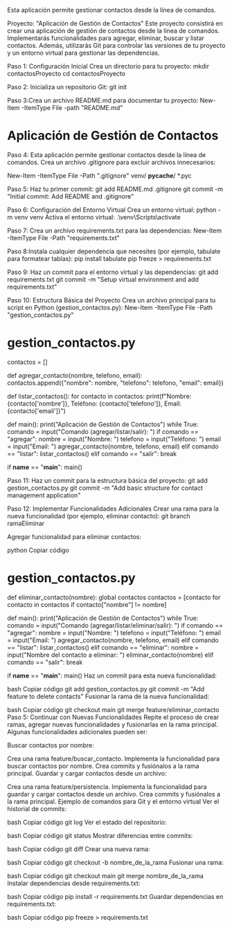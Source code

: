Esta aplicación permite gestionar contactos desde la línea de comandos.

Proyecto: "Aplicación de Gestión de Contactos"
Este proyecto consistirá en crear una aplicación de gestión de contactos desde la línea de comandos. Implementarás funcionalidades para agregar, eliminar, buscar y listar contactos. Además, utilizarás Git para controlar las versiones de tu proyecto y un entorno virtual para gestionar las dependencias.

Paso 1: Configuración Inicial
Crea un directorio para tu proyecto:
mkdir contactosProyecto
cd contactosProyecto

Paso 2: Inicializa un repositorio Git:
git init

Paso 3:Crea un archivo README.md para documentar tu proyecto:
New-Item -ItemType File -path "README.md"
# Aplicación de Gestión de Contactos

Paso 4: Esta aplicación permite gestionar contactos desde la línea de comandos.
Crea un archivo .gitignore para excluir archivos innecesarios:

New-Item -ItemType File -Path ".gitignore"
venv/
__pycache__/
*.pyc

Paso 5: Haz tu primer commit:
git add README.md .gitignore
git commit -m "Initial commit: Add README and .gitignore"

Paso 6: Configuración del Entorno Virtual
Crea un entorno virtual:
python -m venv venv
Activa el entorno virtual:
.\venv\Scripts\activate

Paso 7: Crea un archivo requirements.txt para las dependencias:
New-Item -ItemType File -Path "requirements.txt"

Paso 8:Instala cualquier dependencia que necesites (por ejemplo, tabulate para formatear tablas):
pip install tabulate
pip freeze > requirements.txt

Paso 9: Haz un commit para el entorno virtual y las dependencias:
git add requirements.txt
git commit -m "Setup virtual environment and add requirements.txt"

Paso 10: Estructura Básica del Proyecto
Crea un archivo principal para tu script en Python (gestion_contactos.py):
New-Item -ItemType File -Path "gestion_contactos.py"

# gestion_contactos.py

contactos = []

def agregar_contacto(nombre, telefono, email):
    contactos.append({"nombre": nombre, "telefono": telefono, "email": email})

def listar_contactos():
    for contacto in contactos:
        print(f"Nombre: {contacto['nombre']}, Teléfono: {contacto['telefono']}, Email: {contacto['email']}")

def main():
    print("Aplicación de Gestión de Contactos")
    while True:
        comando = input("Comando (agregar/listar/salir): ")
        if comando == "agregar":
            nombre = input("Nombre: ")
            telefono = input("Teléfono: ")
            email = input("Email: ")
            agregar_contacto(nombre, telefono, email)
        elif comando == "listar":
            listar_contactos()
        elif comando == "salir":
            break

if __name__ == "__main__":
    main()

Paso 11: Haz un commit para la estructura básica del proyecto:
git add gestion_contactos.py
git commit -m "Add basic structure for contact management application"

Paso 12: Implementar Funcionalidades Adicionales
Crear una rama para la nueva funcionalidad (por ejemplo, eliminar contacto):
git branch ramaEliminar

Agregar funcionalidad para eliminar contactos:

python
Copiar código
# gestion_contactos.py

def eliminar_contacto(nombre):
    global contactos
    contactos = [contacto for contacto in contactos if contacto["nombre"] != nombre]

def main():
    print("Aplicación de Gestión de Contactos")
    while True:
        comando = input("Comando (agregar/listar/eliminar/salir): ")
        if comando == "agregar":
            nombre = input("Nombre: ")
            telefono = input("Teléfono: ")
            email = input("Email: ")
            agregar_contacto(nombre, telefono, email)
        elif comando == "listar":
            listar_contactos()
        elif comando == "eliminar":
            nombre = input("Nombre del contacto a eliminar: ")
            eliminar_contacto(nombre)
        elif comando == "salir":
            break

if __name__ == "__main__":
    main()
Haz un commit para esta nueva funcionalidad:

bash
Copiar código
git add gestion_contactos.py
git commit -m "Add feature to delete contacts"
Fusionar la rama de la nueva funcionalidad:

bash
Copiar código
git checkout main
git merge feature/eliminar_contacto
Paso 5: Continuar con Nuevas Funcionalidades
Repite el proceso de crear ramas, agregar nuevas funcionalidades y fusionarlas en la rama principal. Algunas funcionalidades adicionales pueden ser:

Buscar contactos por nombre:

Crea una rama feature/buscar_contacto.
Implementa la funcionalidad para buscar contactos por nombre.
Crea commits y fusiónalos a la rama principal.
Guardar y cargar contactos desde un archivo:

Crea una rama feature/persistencia.
Implementa la funcionalidad para guardar y cargar contactos desde un archivo.
Crea commits y fusiónalos a la rama principal.
Ejemplo de comandos para Git y el entorno virtual
Ver el historial de commits:

bash
Copiar código
git log
Ver el estado del repositorio:

bash
Copiar código
git status
Mostrar diferencias entre commits:

bash
Copiar código
git diff
Crear una nueva rama:

bash
Copiar código
git checkout -b nombre_de_la_rama
Fusionar una rama:

bash
Copiar código
git checkout main
git merge nombre_de_la_rama
Instalar dependencias desde requirements.txt:

bash
Copiar código
pip install -r requirements.txt
Guardar dependencias en requirements.txt:

bash
Copiar código
pip freeze > requirements.txt
